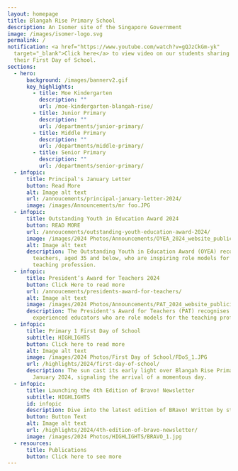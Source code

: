 ```yaml
---
layout: homepage
title: Blangah Rise Primary School
description: An Isomer site of the Singapore Government
image: /images/isomer-logo.svg
permalink: /
notification: <a href="https://www.youtube.com/watch?v=gQJzCkGm-yk"
  target="_blank">Click here</a> to view video on our students sharing about
  their First Day of School.
sections:
  - hero:
      background: /images/bannerv2.gif
      key_highlights:
        - title: Moe Kindergarten
          description: ""
          url: /moe-kindergarten-blangah-rise/
        - title: Junior Primary
          description: ""
          url: /departments/junior-primary/
        - title: Middle Primary
          description: ""
          url: /departments/middle-primary/
        - title: Senior Primary
          description: ""
          url: /departments/senior-primary/
  - infopic:
      title: Principal's January Letter
      button: Read More
      alt: Image alt text
      url: /annoucements/principal-january-letter-2024/
      image: /images/Announcements/mr foo.JPG
  - infopic:
      title: Outstanding Youth in Education Award 2024
      button: READ MORE
      url: /annoucements/outstanding-youth-education-award-2024/
      image: /images/2024 Photos/Announcements/OYEA_2024_website_publicity_image.jpg
      alt: Image alt text
      description: The Outstanding Youth in Education Award (OYEA) recognises young
        teachers, aged 35 and below, who are inspiring role models for the
        teaching profession.
  - infopic:
      title: President’s Award for Teachers 2024
      button: Click Here to read more
      url: /annoucements/presidents-award-for-teachers/
      alt: Image alt text
      image: /images/2024 Photos/Announcements/PAT_2024_website_publicity_image.gif
      description: The President's Award for Teachers (PAT) recognises excellent and
        experienced educators who are role models for the teaching profession.
  - infopic:
      title: Primary 1 First Day of School
      subtitle: HIGHLIGHTS
      button: Click here to read more
      alt: Image alt text
      image: /images/2024 Photos/First Day of School/FDoS_1.JPG
      url: /highlights/2024/first-day-of-school/
      description: The sun cast its early light over Blangah Rise Primary School on 2
        January 2024, signaling the arrival of a momentous day.
  - infopic:
      title: Launching the 4th Edition of Bravo! Newsletter
      subtitle: HIGHLIGHTS
      id: infopic
      description: Dive into the latest edition of BRavo! Written by students, for students
      button: Button Text
      alt: Image alt text
      url: /highlights/2024/4th-edition-of-bravo-newsletter/
      image: /images/2024 Photos/HIGHLIGHTS/BRAVO_1.jpg
  - resources:
      title: Publications
      button: Click here to see more
---
```

